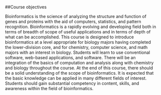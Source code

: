 ##Course objectives

Bioinformatics is the science of analyzing the structure and function of genes and proteins with the aid of computers, statistics, and pattern recognition. Bioinformatics is a rapidly evolving and developing field both in terms of breadth of scope of useful applications and in terms of depth of what can be accomplished. This course is designed to introduce bioinformatics at a level appropriate for biology majors having completed the lower-division core, and for chemistry, computer science, and math majors with an interest in biology. Students will learn to use conventional software, web-based applications, and software. There will be an integration of the basics of computation and analysis along with chemistry and biology throughout the course. At the end of this course, there should be a solid understanding of the scope of bioinformatics. It is expected that the basic knowledge can be applied in many different fields of interest. Students should gain substantial competency in content, skills, and awareness within the field of bioinformatics. 

